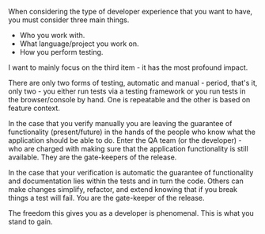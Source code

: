 When considering the type of developer experience that you want to have, you must consider three main things.

- Who you work with.
- What language/project you work on.
- How you perform testing.

I want to mainly focus on the third item - it has the most profound impact.

There are only two forms of testing, automatic and manual - period, that's it, only two - you either run tests via a testing framework or you run tests in the browser/console by hand. One is repeatable and the other is based on feature context.

In the case that you verify manually you are leaving the guarantee of functionality (present/future) in the hands of the people who know what the application should be able to do. Enter the QA team (or the developer) - who are charged with making sure that the application functionality is still available. They are the gate-keepers of the release.

In the case that your verification is automatic the guarantee of functionality and documentation lies within the tests and in turn the code. Others can make changes simplify, refactor, and extend knowing that if you break things a test will fail. You are the gate-keeper of the release.

The freedom this gives you as a developer is phenomenal. This is what you stand to gain.
